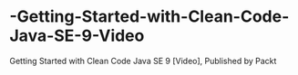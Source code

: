 # -Getting-Started-with-Clean-Code-Java-SE-9-Video
 Getting Started with Clean Code Java SE 9 [Video], Published by Packt
